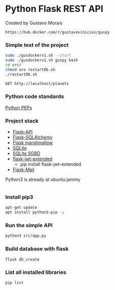 # Python Flask REST API

Created by Gustavo Morais

```
https://hub.docker.com/r/gustavovinicius/guspy
```

### Simple test of the project
```sh
sudo ./gusdockerv1.sh --start
sudo ./gusdockerv1.sh guspy bash
cd src/
chmod u+x restartDb.sh
./restartDb.sh

GET http://localhost/planets
```
### Python code standards
[Python PEPs](https://peps.python.org/pep-0008/)
### Project stack
- [Flask-API](https://flask.palletsprojects.com/en/3.0.x/)
- [Flask-SQLAlchemy](https://pypi.org/project/Flask-SQLAlchemy/)
- [Flask marshmallow](https://pypi.org/project/flask-marshmallow/)
- [SQLite](https://www.sqlite.org/docs.html)
- [SQLite SGBD](https://sqlitebrowser.org/dl/)
- [flask-jwt-extended](https://flask-jwt-extended.readthedocs.io/en/stable/)
    - pip install flask-jwt-extended
- [Flask-Mail](https://pythonhosted.org/Flask-Mail/)

Python3 is already at ubuntu:jammy

```sh
```
### Install pip3
```sh
apt-get update
apt install python3-pip -y
```
### Run the simple API
```sh
python3 src/app.py
```
### Build database with flask
```ssh
flask db_create
```
### List all installed libraries
```sh
pip list
```
